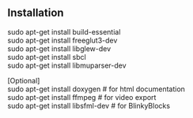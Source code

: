 ## Installation  
sudo apt-get install build-essential  
sudo apt-get install freeglut3-dev  
sudo apt-get install libglew-dev  
sudo apt-get install sbcl  
sudo apt-get install libmuparser-dev  

[Optional]  
sudo apt-get install doxygen # for html documentation  
sudo apt-get install ffmpeg # for video export  
sudo apt-get install libsfml-dev # for BlinkyBlocks  
